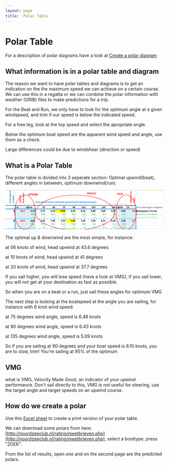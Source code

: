 ```yaml
---
layout: page
title:  Polar Table
---
```


# Polar Table

For a description of polar diagrams have a look at [Create a polar diagram](create-polar-diagram.html)

## What information is in a polar table and diagram

The reason we want to have polar tables and diagrams is to get an indication on the the maximum speed we can achieve on a certain course. We can use this in a regatta or we can combine the polar information with weather (GRIB) files to make predictions for a trip.

For the Beat and Run, we only have to look for the optimum angle at a given windspeed, and trim if our speed is below the indicated speed.

For a free leg, look at the top speed and select the apropriate angle.

Below the optimum boat speed are the apparent wind speed and angle, use them as a check.

Large differences could be due to windshear (direction or speed)

## What is a Polar Table

The polar table is divided into 3 seperate section: Optimal upwind(beat), different angles in between, optimum downwind(run).

![](/media/Default/Sailing/polar_table.png)

The optimal up & downwind are the most simple, for instance: 

at 06 knots of wind, head upwind at 43.6 degrees

at 10 knots of wind, head upwind at 41 degrees

at 20 knots of wind, head upwind at 37.7 degrees

If you sail higher, you will lose speed (have a look at VMG), if you sail lower, you will not get at your destination as fast as possible.

So when you are on a beat or a run, just sail these angles for optimum VMG

The next step is looking at the boatspeed at the angle you are sailing, for instance with 6 knot wind speed:

at 75 degrees wind angle, speed is 6.48 knots

at 90 degrees wind angle, speed is 6.43 knots

at 135 degrees wind angle, speed is 5.09 knots

So if you are sailing at 90 degrees and your boat speed is 6.10 knots, you are to slow, trim! You're sailing at 95% of the optimum

## VMG

what is VMG, Velocity Made Good, an indicator of your upwind performance. Don't sail directly to this, VMG is not useful for steering, use the target angle and target speeds on an upwind course.

## How do we create a polar

Use this [Excel sheet](/Media/Default/Downloads/polairdiagram_en.xlsx) to create a print version of your polar table.

We can download some polars from here: [http://noordzeeclub.nl/rating/meetbrieven.php](http://noordzeeclub.nl/rating/meetbrieven.php), select a boottype, press "ZOEK".

From the list of results, open one and on the second page are the predicted polars.
